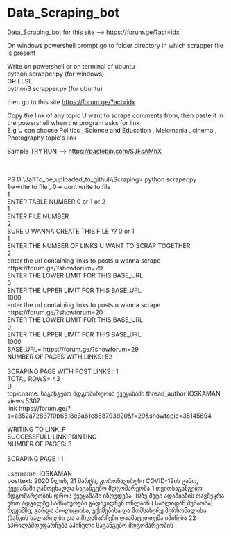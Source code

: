 # Data_Scraping_bot
Data_Scraping_bot for this site -->  https://forum.ge/?act=idx

On windows powershell prompt go to folder directory in which scrapper file is present 

Write on powershell or on terminal of ubuntu <br/>
python scrapper.py  (for windows)  <br/>OR ELSE<br/>python3 scrapper.py    (for ubuntu)

then go to this site https://forum.ge/?act=idx

Copy the link of any topic U want to scrape comments from, then paste it in the powershell when the program asks for link<br/>
E.g U can choose Politics , Science and Education , Melomania , cinema , Photography   topic's link 


Sample TRY RUN -->  https://pastebin.com/SJFsAMhX


<br>
<br>
PS D:\Jai\To_be_uploaded_to_github\Scraping> python scraper.py<br>
1->write to file , 0-> dont write to file<br>
1<br>
ENTER TABLE NUMBER 0 or 1 or 2<br>
1<br>
ENTER FILE NUMBER<br>
2<br>
SURE U WANNA CREATE THIS FILE ?? 0 or 1<br>
1<br>
ENTER THE NUMBER OF LINKS U WANT TO SCRAP TOGETHER<br>
2<br>
enter the url containing links to posts u wanna scrape<br>
https://forum.ge/?showforum=29<br>
ENTER THE LOWER LIMIT FOR THIS BASE_URL<br>
0<br>
ENTER THE UPPER LIMIT FOR THIS BASE_URL<br>
1000<br>
enter the url containing links to posts u wanna scrape<br>
https://forum.ge/?showforum=20<br>
ENTER THE LOWER LIMIT FOR THIS BASE_URL<br>
0<br>
ENTER THE UPPER LIMIT FOR THIS BASE_URL<br>
1000<br>
BASE_URL= https://forum.ge/?showforum=29<br>
NUMBER OF PAGES WITH LINKS: 52<br>
<br> 
SCRAPING PAGE WITH POST LINKS :  1<br>
TOTAL ROWS= 43<br>
D<br>
topicname: საგანგებო მდგომარეობა ქვეყანაში  thread_author IOSKAMAN  views 5307<br>
link https://forum.ge/?s=a352a72837f0b6518e3a61c868793d20&f=29&showtopic=35145694<br>
 
WRITING TO LINK_F<br>
SUCCESSFULL LINK PRINTING<br>
NUMBER OF PAGES: 3<br>
<br>
SCRAPING PAGE :  1<br>
 <br>
username: IOSKAMAN<br>
posttext: 2020 წლის, 21 მარტს, კორონავირუსი COVID-19ის გამო, ქვეყანაში გამოცხადდა საგანგებო მდგომარეობა 1 თვითსაგანგებო მდგომარეობის დროს ქვეყანაში იზღუდება, 10ზე მეტი ადამიანის თავშეყრა ერთ ადგილზე.სამსახურები გადავიდნენ  ონლაინ ( სახლიდან მუშაობა) რეჟიმზე, გარდა პოლიციისა, ექიმებისა და მომსახურე პერსონალისა (ბანკის სალაროები და ა.შ)დანარჩენი დაამატეთთემა იპინება  22 აპრილამდედარჩება აპინული საგანგებო მდგომარეობის
